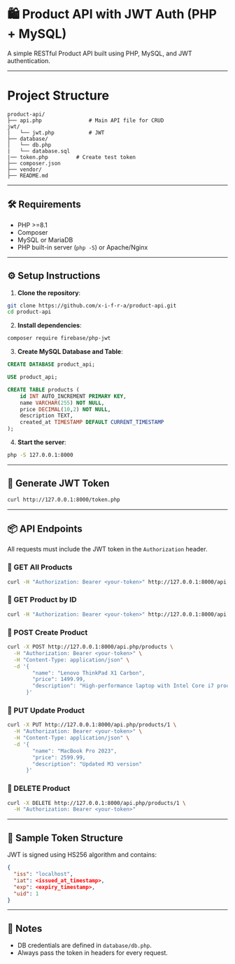
# 🛍️ Product API with JWT Auth (PHP + MySQL)

A simple RESTful Product API built using PHP, MySQL, and JWT authentication.

---

# Project Structure

```
product-api/
├── api.php               # Main API file for CRUD 
jwt/
|   └── jwt.php           # JWT 
├── database/
│   └── db.php             
|   └── database.sql
|── token.php         # Create test token
├── composer.json         
├── vendor/               
├── README.md             
```

---

## 🛠️ Requirements

- PHP >=8.1
- Composer
- MySQL or MariaDB
- PHP built-in server (`php -S`) or Apache/Nginx

---

## ⚙️ Setup Instructions

1. **Clone the repository**:

```bash
git clone https://github.com/x-i-f-r-a/product-api.git
cd product-api
```

2. **Install dependencies**:

```bash
composer require firebase/php-jwt
```

3. **Create MySQL Database and Table**:

```sql
CREATE DATABASE product_api;

USE product_api;

CREATE TABLE products (
    id INT AUTO_INCREMENT PRIMARY KEY,
    name VARCHAR(255) NOT NULL,
    price DECIMAL(10,2) NOT NULL,
    description TEXT,
    created_at TIMESTAMP DEFAULT CURRENT_TIMESTAMP
);
```

4. **Start the server**:

```bash
php -S 127.0.0.1:8000
```

---

## 🔐 Generate JWT Token

```bash
curl http://127.0.0.1:8000/token.php
```

---

## 📦 API Endpoints

All requests must include the JWT token in the `Authorization` header.

### 🔸 GET All Products

```bash
curl -H "Authorization: Bearer <your-token>" http://127.0.0.1:8000/api.php/products
```

### 🔸 GET Product by ID

```bash
curl -H "Authorization: Bearer <your-token>" http://127.0.0.1:8000/api.php/products/1
```

### 🔸 POST Create Product

```bash
curl -X POST http://127.0.0.1:8000/api.php/products \
  -H "Authorization: Bearer <your-token>" \
  -H "Content-Type: application/json" \
  -d '{
        "name": "Lenovo ThinkPad X1 Carbon",
        "price": 1499.99,
        "description": "High-performance laptop with Intel Core i7 processor and 16GB RAM"
      }'
```

### 🔸 PUT Update Product

```bash
curl -X PUT http://127.0.0.1:8000/api.php/products/1 \
  -H "Authorization: Bearer <your-token>" \
  -H "Content-Type: application/json" \
  -d '{
        "name": "MacBook Pro 2023",
        "price": 2599.99,
        "description": "Updated M3 version"
      }'
```

### 🔸 DELETE Product

```bash
curl -X DELETE http://127.0.0.1:8000/api.php/products/1 \
  -H "Authorization: Bearer <your-token>"
```

---

## 🧪 Sample Token Structure

JWT is signed using HS256 algorithm and contains:

```json
{
  "iss": "localhost",
  "iat": <issued_at_timestamp>,
  "exp": <expiry_timestamp>,
  "uid": 1
}
```

---

## 🧹 Notes

- DB credentials are defined in `database/db.php`.
- Always pass the token in headers for every request.

